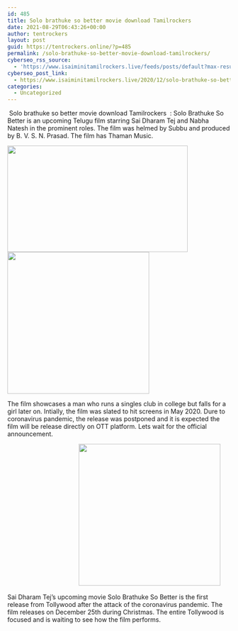 ```yaml
---
id: 485
title: Solo brathuke so better movie download Tamilrockers
date: 2021-08-29T06:43:26+00:00
author: tentrockers
layout: post
guid: https://tentrockers.online/?p=485
permalink: /solo-brathuke-so-better-movie-download-tamilrockers/
cyberseo_rss_source:
  - 'https://www.isaiminitamilrockers.live/feeds/posts/default?max-results=150&start-index=151'
cyberseo_post_link:
  - https://www.isaiminitamilrockers.live/2020/12/solo-brathuke-so-better-movie-download.html
categories:
  - Uncategorized
---
```

<meta content="&nbsp;Solo brathuke so better movie download Tamilrockers&nbsp; : Solo Brathuke So Better is an upcoming Telugu film starring Sai Dharam Tej and Nabha..." name="twitter:description" />

  


<center>
</center>

&nbsp;Solo brathuke so better movie download Tamilrockers&nbsp; : Solo Brathuke So Better is an upcoming Telugu film starring Sai Dharam Tej and Nabha Natesh in the prominent roles. The film was helmed by Subbu and produced by B. V. S. N. Prasad. The film has Thaman Music.&nbsp;<ins data-width="0" data-height="0" class="ld66c9fd09a" data-domain="//aaaaaco.com" data-affquery="/f5ff9bfd5d/d66c9fd09a/?placementName=default"></ins>

<div class="separator">
  <a href="https://1.bp.blogspot.com/-hNB5P3WtCBc/X-WBFI0L2aI/AAAAAAAAAHc/DM1_xRwLjmsxhJ2mDt4vLCRiB2boTRUIgCLcBGAsYHQ/s1200/Sai-Dharamtej-Solo-Brathuke-So-Better-release-on-dec-25.jpg" imageanchor="1"><img loading="lazy" border="0" data-original-height="900" data-original-width="1200" height="240" src="https://1.bp.blogspot.com/-hNB5P3WtCBc/X-WBFI0L2aI/AAAAAAAAAHc/DM1_xRwLjmsxhJ2mDt4vLCRiB2boTRUIgCLcBGAsYHQ/w407-h240/Sai-Dharamtej-Solo-Brathuke-So-Better-release-on-dec-25.jpg" width="407" /></a>
</div>



<div class="separator">
  <a href="https://aaaaaco.com/b7e8e06d99/1b3697558b/?placementName=default" imageanchor="1" target="_blank" rel="noopener"><img border="0" data-original-height="166" data-original-width="800" src="https://1.bp.blogspot.com/-H-BjOht79aY/X-WBLvJrjQI/AAAAAAAAAHg/yAvGIr4YhbYIqc9dhAk9AToYoOLWWpbFgCLcBGAsYHQ/s320/unnamed.gif" width="320" /></a>
</div>

<ins data-width="0" data-height="0" class="ld66c9fd09a" data-domain="//aaaaaco.com" data-affquery="/f5ff9bfd5d/d66c9fd09a/?placementName=default"></ins>

The film showcases a man who runs a singles club in college but falls for a girl later on. Intially, the film was slated to hit screens in May 2020. Dure to coronavirus pandemic, the release was postponed and it is expected the film will be release directly on OTT platform. Lets wait for the official announcement.<ins data-width="0" data-height="0" class="ld66c9fd09a" data-domain="//aaaaaco.com" data-affquery="/f5ff9bfd5d/d66c9fd09a/?placementName=default"></ins>

&nbsp; &nbsp; &nbsp; &nbsp; &nbsp; &nbsp; &nbsp; &nbsp; &nbsp; &nbsp; &nbsp; &nbsp; &nbsp; &nbsp; &nbsp; &nbsp; &nbsp; &nbsp; &nbsp; &nbsp; &nbsp;<a href="https://aaaaaco.com/b7e8e06d99/1b3697558b/?placementName=default" imageanchor="1" target="_blank" rel="noopener"><img border="0" data-original-height="166" data-original-width="800" src="https://1.bp.blogspot.com/-7qfvLhARzFY/X-WBiXuQg6I/AAAAAAAAAHs/XPzNiyczGc8Y5yoJPwNpJAZAvhiTvkiGQCLcBGAsYHQ/s320/unnamed.gif" width="320" /></a><ins data-width="0" data-height="0" class="ld66c9fd09a" data-domain="//aaaaaco.com" data-affquery="/f5ff9bfd5d/d66c9fd09a/?placementName=default"></ins>

Sai Dharam Tej’s upcoming movie Solo Brathuke So Better is the first release from Tollywood after the attack of the coronavirus pandemic. The film releases on December 25th during Christmas. The entire Tollywood is focused and is waiting to see how the film performs.<ins data-width="0" data-height="0" class="ld66c9fd09a" data-domain="//aaaaaco.com" data-affquery="/f5ff9bfd5d/d66c9fd09a/?placementName=default"></ins>

<center>
</center>
